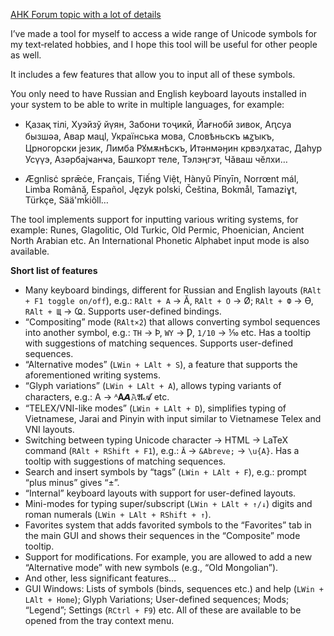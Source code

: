 [AHK Forum topic with a lot of details](https://www.autohotkey.com/boards/viewtopic.php?f=83&t=138452)

I’ve made a tool for myself to access a wide range of Unicode symbols for my text‑related hobbies, and I hope this tool will be useful for other people as well.

It includes a few features that allow you to input all of these symbols.

You only need to have Russian and English keyboard layouts installed in your system to be able to write in multiple languages, for example:

- Қазақ тілі, Хуэйзў йүян, Забони тоҷикӣ, Йағнобӣ зивок, Аԥсуа бызшәа, Авар мацӏ, Українська мова, Словѣньскъ ѩꙁꙑкъ, Црногорски језик, Лимба Рꙋмѫнѣскъ, Итәнмәӈин крвэԓхатас, Даһур Усүүэ, Азәрбајҹанҹа, Башҡорт теле, Тэлэңгэт, Чӑваш чӗлхи…

- Ægnlisċ sprǣċe, Français, Tiếng Việt, Hànyǔ Pīnyīn, Norrœnt mál, Limba Română, Español, Język polski, Čeština, Bokmål, Tamaziɣt, Türkçe, Sää'mǩiõll…

The tool implements support for inputting various writing systems, for example: Runes, Glagolitic, Old Turkic, Old Permic, Phoenician, Ancient North Arabian etc. An International Phonetic Alphabet input mode is also available.

**Short list of features**

- Many keyboard bindings, different for Russian and English layouts (`RAlt + F1 toggle on/off`), e.g.: `RAlt + A` → Ă, `RAlt + O` → Ø; `RAlt + Ф` → Ѳ, `RAlt + Щ` → Ҩ. Supports user-defined bindings.
- “Compositing” mode (`RAlt×2`) that allows converting symbol sequences into another symbol, e.g.: `TH` → Þ, `WY` → Ƿ, `1/10` → ⅒ etc. Has a tooltip with suggestions of matching sequences. Supports user-defined sequences.
- “Alternative modes” (`LWin + LAlt + S`), a feature that supports the aforementioned writing systems.
- “Glyph variations” (`LWin + LAlt + A`), allows typing variants of characters, e.g.: A → ᴬ𝐀𝘼𝙰𝕬𝓐 etc.
- “TELEX/VNI-like modes” (`LWin + LAlt + D`), simplifies typing of Vietnamese, Jarai and Pinyin with input similar to Vietnamese Telex and VNI layouts.
- Switching between typing Unicode character → HTML → LaTeX command (`RAlt + RShift + F1`), e.g.: `Ă` → `&Abreve;` → `\u{A}`. Has a tooltip with suggestions of matching sequences.
- Search and insert symbols by “tags” (`LWin + LAlt + F`), e.g.: prompt “plus minus” gives “±”.
- “Internal” keyboard layouts with support for user-defined layouts.
- Mini-modes for typing super/subscript (`LWin + LAlt + ↑/↓`) digits and roman numerals (`LWin + LAlt + RShift + ↑`).
- Favorites system that adds favorited symbols to the “Favorites” tab in the main GUI and shows their sequences in the “Composite” mode tooltip.
- Support for modifications. For example, you are allowed to add a new “Alternative mode” with new symbols (e.g., “Old Mongolian”).
- And other, less significant features…
- GUI Windows: Lists of symbols (binds, sequences etc.) and help (`LWin + LAlt + Home`); Glyph Variations; User-defined sequences; Mods; “Legend”; Settings (`RCtrl + F9`) etc. All of these are available to be opened from the tray context menu.
